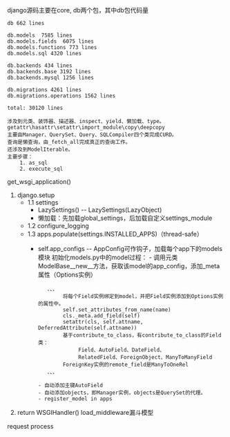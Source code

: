 
django源码主要在core, db两个包，其中db包代码量

    db 662 lines
    
    db.models  7585 lines
    db.models.fields  6075 lines
    db.models.functions 773 lines
    db.models.sql 4320 lines
    
    db.backends 434 lines
    db.backends.base 3192 lines
    db.backends.mysql 1256 lines
    
    db.migrations 4261 lines
    db.migrations.operations 1562 lines
    
    total: 30120 lines
    
    涉及到元类、装饰器、描述器、inspect、yield、懒加载、type。
    getattr\hasattr\setattr\import_module\copy\deepcopy
    主要由Manager、QuerySet、Query、SQLCompiler四个类完成CURD。
    查询是懒查询，由_fetch_all完成真正的查询工作。
    还涉及到ModelIterable。
    主要步骤：
        1. as_sql
        2. execute_sql
        
        
get_wsgi_application()
   1. django.setup
      - 1.1 settings 
         - LazySettings() -- LazySettings(LazyObject)
         - 懒加载：先加载global_settings，后加载自定义settings_module
      - 1.2 configure_logging
      - 1.3 apps.populate(settings.INSTALLED_APPS)（thread-safe）
         - self.app_configs -- AppConfig可作钩子，加载每个app下的models模块
           初始化models.py中的model过程：
               - 调用元类ModelBase__new__方法，获取该model的app_config，添加_meta属性（Options实例）
               
                  、、、
                       将每个Field实例绑定到model，并把Field实例添加到Options实例的属性中。
                       self.set_attributes_from_name(name)
                       cls._meta.add_field(self)
                       setattr(cls, self.attname, DeferredAttribute(self.attname))
                       基于contribute_to_class，有contribute_to_class的Field类：
                            Field、AutoField、DateField、
                            RelatedField、ForeignObject、ManyToManyField
                       ForeignKey实例的remote_field是ManyToOneRel
                  、、、     
                       
               - 自动添加主键AutoField
               - 自动添加objects，即Manager实例，objects是QuerySet的代理。
               - register_model in apps 
               
               
                               
                 
                     
   2. return WSGIHandler()
     load_middleware漏斗模型
     
request process 
             
